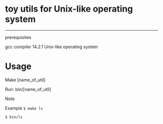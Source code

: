 # toy utils for Unix-like operating system


----------
prerequisites

gcc compiler 14.2.1
Unix-like operating system


# Usage 
Make [name_of_util]

Run:
 bin/[name_of_util]

> [!NOTE]
> Example
`$ make ls`

`$ bin/ls`


